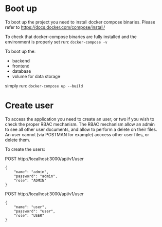 # Boot up
To boot up the project you need to install docker compose binaries.
Please refer to https://docs.docker.com/compose/install/

To check that docker-compose binaries are fully installed and the environment is properly set run:
```docker-compose -v```

To boot up the:
- backend
- frontend
- database
- volume for data storage

simply run:
```docker-compose up --build```

# Create user
To access the application you need to create an user, or two if you wish to check the proper RBAC mechanism.
The RBAC mechanism allow an admin to see all other user documents, and allow to perform a delete on their files.
An user cannot (via POSTMAN for example) acccess other user files, or delete them.

To create the users:

POST http://localhost:3000/api/v1/user
```
{
    "name": "admin",
    "password": "admin",
    "role": "ADMIN"
}
```

POST http://localhost:3000/api/v1/user
```
{
    "name": "user",
    "password": "user",
    "role": "USER"
}
```